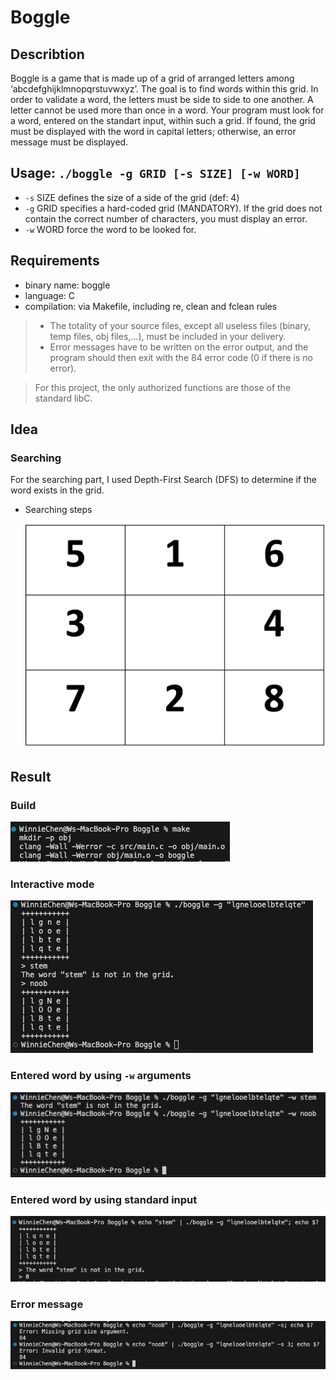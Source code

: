 # Boggle
## Describtion
Boggle is a game that is made up of a grid of arranged letters among ‘abcdefghijklmnopqrstuvwxyz’. The
goal is to find words within this grid. In order to validate a word, the letters must be side to side to one
another.
A letter cannot be used more than once in a word.
Your program must look for a word, entered on the standart input, within such a grid. If found, the grid must
be displayed with the word in capital letters; otherwise, an error message must be displayed.

## Usage: `./boggle -g GRID [-s SIZE] [-w WORD]`
* `-s` SIZE defines the size of a side of the grid (def: 4)
* `-g` GRID specifies a hard-coded grid (MANDATORY). If the grid does not contain the
correct number of characters, you must display an error.
* `-w` WORD force the word to be looked for.

## Requirements
* binary name: boggle
* language: C
* compilation: via Makefile, including re, clean and fclean rules
> * The totality of your source files, except all useless files (binary, temp files, obj
files,...), must be included in your delivery.
> * Error messages have to be written on the error output, and the program should
then exit with the 84 error code (0 if there is no error).

> For this project, the only authorized functions are those of the standard libC.

## Idea
### Searching
For the searching part, I used Depth-First Search (DFS) to determine if the word exists in the grid.

* Searching steps
![image](assets/image-5.png)

## Result
### Build
![image](assets/image.png)

### Interactive mode
![image](assets/image-1.png)


### Entered word by using `-w` arguments
![image](assets/image-2.png)

### Entered word by using standard input
![image](assets/image-3.png)

### Error message
![image](assets/image-4.png)